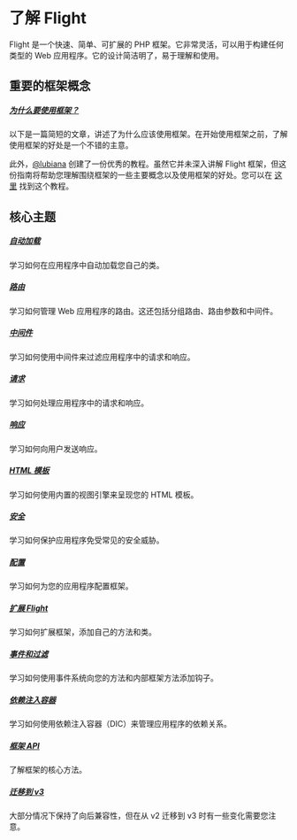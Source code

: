 # 了解 Flight

Flight 是一个快速、简单、可扩展的 PHP 框架。它非常灵活，可以用于构建任何类型的 Web 应用程序。它的设计简洁明了，易于理解和使用。

## 重要的框架概念

##### [为什么要使用框架？](/learn/why-frameworks)

以下是一篇简短的文章，讲述了为什么应该使用框架。在开始使用框架之前，了解使用框架的好处是一个不错的主意。

此外，[@lubiana](https://git.php.fail/lubiana) 创建了一份优秀的教程。虽然它并未深入讲解 Flight 框架，但这份指南将帮助您理解围绕框架的一些主要概念以及使用框架的好处。您可以在 [这里](https://git.php.fail/lubiana/no-framework-tutorial/src/branch/master/README.md) 找到这个教程。

## 核心主题

##### [自动加载](/learn/autoloading)

学习如何在应用程序中自动加载您自己的类。

##### [路由](/learn/routing)

学习如何管理 Web 应用程序的路由。这还包括分组路由、路由参数和中间件。

##### [中间件](/learn/middleware)

学习如何使用中间件来过滤应用程序中的请求和响应。

##### [请求](/learn/requests)

学习如何处理应用程序中的请求和响应。

##### [响应](/learn/responses)

学习如何向用户发送响应。

##### [HTML 模板](/learn/templates)

学习如何使用内置的视图引擎来呈现您的 HTML 模板。

##### [安全](/learn/security)

学习如何保护应用程序免受常见的安全威胁。

##### [配置](/learn/configuration)

学习如何为您的应用程序配置框架。

##### [扩展 Flight](/learn/extending)

学习如何扩展框架，添加自己的方法和类。

##### [事件和过滤](/learn/filtering)

学习如何使用事件系统向您的方法和内部框架方法添加钩子。

##### [依赖注入容器](/learn/dependency-injection-container)

学习如何使用依赖注入容器（DIC）来管理应用程序的依赖关系。

##### [框架 API](/learn/api)

了解框架的核心方法。

##### [迁移到 v3](/learn/migrating-to-v3)
大部分情况下保持了向后兼容性，但在从 v2 迁移到 v3 时有一些变化需要您注意。